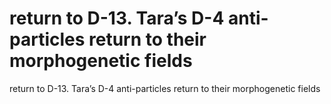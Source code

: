 # return to D-13. Tara’s D-4 anti-particles return to their morphogenetic fields

return to D-13. Tara’s D-4 anti-particles return to their morphogenetic fields